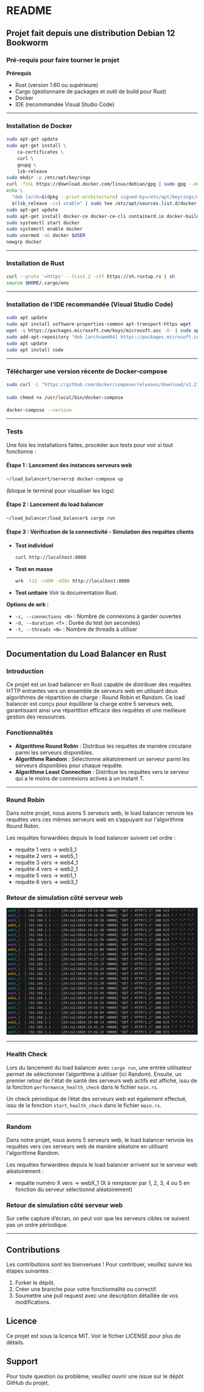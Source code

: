 # README

## Projet fait depuis une distribution Debian 12 Bookworm

### Pré-requis pour faire tourner le projet

**Prérequis**

- Rust (version 1.60 ou supérieure)
- Cargo (gestionnaire de packages et outil de build pour Rust)
- Docker
- IDE (recommandée Visual Studio Code)

---

### Installation de Docker

```sh
sudo apt-get update
sudo apt-get install \
    ca-certificates \
    curl \
    gnupg \
    lsb-release
sudo mkdir -p /etc/apt/keyrings
curl -fsSL https://download.docker.com/linux/debian/gpg | sudo gpg --dearmor -o /etc/apt/keyrings/docker.gpg
echo \
  "deb [arch=$(dpkg --print-architecture) signed-by=/etc/apt/keyrings/docker.gpg] https://download.docker.com/linux/debian \
  $(lsb_release -cs) stable" | sudo tee /etc/apt/sources.list.d/docker.list > /dev/null
sudo apt-get update
sudo apt-get install docker-ce docker-ce-cli containerd.io docker-buildx-plugin docker-compose-plugin
sudo systemctl start docker
sudo systemctl enable docker
sudo usermod -aG docker $USER
newgrp docker
```

---

### Installation de Rust

```sh
curl --proto '=https' --tlsv1.2 -sSf https://sh.rustup.rs | sh
source $HOME/.cargo/env
```

---

### Installation de l'IDE recommandée (Visual Studio Code)

```sh
sudo apt update
sudo apt install software-properties-common apt-transport-https wget
wget -q https://packages.microsoft.com/keys/microsoft.asc -O- | sudo apt-key add -
sudo add-apt-repository "deb [arch=amd64] https://packages.microsoft.com/repos/vscode stable main"
sudo apt update
sudo apt install code
```

---

### Télécharger une version récente de Docker-compose

```sh
sudo curl -L "https://github.com/docker/compose/releases/download/v2.21.0/docker-compose-$(uname -s)-$(uname -m)" -o /usr/local/bin/docker-compose

sudo chmod +x /usr/local/bin/docker-compose

docker-compose --version
```

---

### Tests

Une fois les installations faites, procéder aux tests pour voir si tout fonctionne :

#### Étape 1 : Lancement des instances serveurs web

```sh
~/load_balancert/servers$ docker-compose up
```

(bloque le terminal pour visualiser les logs)

#### Étape 2 : Lancement du load balancer

```sh
~/load_balancer/load_balancer$ cargo run
```

#### Étape 3 : Vérification de la connectivité - Simulation des requêtes clients

- **Test individuel**
  ```sh
  curl http://localhost:8080
  ```

- **Test en masse**
  ```sh
  wrk -t12 -c400 -d30s http://localhost:8080
  ```

- **Test unitaire**
  Voir la documentation Rust.

**Options de wrk :**

- `-c, --connections <N>` : Nombre de connexions à garder ouvertes
- `-d, --duration <T>` : Durée du test (en secondes)
- `-t, --threads <N>` : Nombre de threads à utiliser

---

## Documentation du Load Balancer en Rust

### Introduction

Ce projet est un load balancer en Rust capable de distribuer des requêtes HTTP entrantes vers un ensemble de serveurs web en utilisant deux algorithmes de répartition de charge : Round Robin et Random. Ce load balancer est conçu pour équilibrer la charge entre 5 serveurs web, garantissant ainsi une répartition efficace des requêtes et une meilleure gestion des ressources.

### Fonctionnalités

- **Algorithme Round Robin** : Distribue les requêtes de manière circulaire parmi les serveurs disponibles.
- **Algorithme Random** : Sélectionne aléatoirement un serveur parmi les serveurs disponibles pour chaque requête.
- **Algorithme Least Connection** : Distribue les requêtes vers le serveur qui a le moins de connexions actives à un instant T.

---

### Round Robin

Dans notre projet, nous avons 5 serveurs web, le load balancer renvoie les requêtes vers ces mêmes serveurs web en s’appuyant sur l'algorithme Round Robin.

Les requêtes forwardées depuis le load balancer suivent cet ordre :

- requête 1
  vers → web3_1
- requête 2
  vers → web5_1
- requête 3
  vers → web4_1
- requête 4
  vers → web2_1
- requête 5
  vers → web1_1
- requête 6
  vers → web3_1

### Retour de simulation côté serveur web
![Retour de simulation côté serveur web](images/Retour_Serveur_Round-Robin.png)

---

### Health Check

Lors du lancement du load balancer avec `cargo run`, une entrée utilisateur permet de sélectionner l’algorithme à utiliser (ici Random). Ensuite, un premier retour de l'état de santé des serveurs web actifs est affiché, issu de la fonction `performance_health_check` dans le fichier `main.rs`.

Un check périodique de l’état des serveurs web est également effectué, issu de la fonction `start_health_check` dans le fichier `main.rs`.

---

### Random

Dans notre projet, nous avons 5 serveurs web, le load balancer renvoie les requêtes vers ces serveurs web de manière aléatoire en utilisant l'algorithme Random.

Les requêtes forwardées depuis le load balancer arrivent sur le serveur web aléatoirement :

- requête numéro X
  vers → webX_1 (X à remplacer par 1, 2, 3, 4 ou 5 en fonction du serveur sélectionné aléatoirement)

### Retour de simulation côté serveur web

Sur cette capture d’écran, on peut voir que les serveurs cibles ne suivent pas un ordre périodique.

---

## Contributions

Les contributions sont les bienvenues ! Pour contribuer, veuillez suivre les étapes suivantes :

1. Forker le dépôt.
2. Créer une branche pour votre fonctionnalité ou correctif.
3. Soumettre une pull request avec une description détaillée de vos modifications.

## Licence

Ce projet est sous la licence MIT. Voir le fichier LICENSE pour plus de détails.

## Support

Pour toute question ou problème, veuillez ouvrir une issue sur le dépôt GitHub du projet.
```
